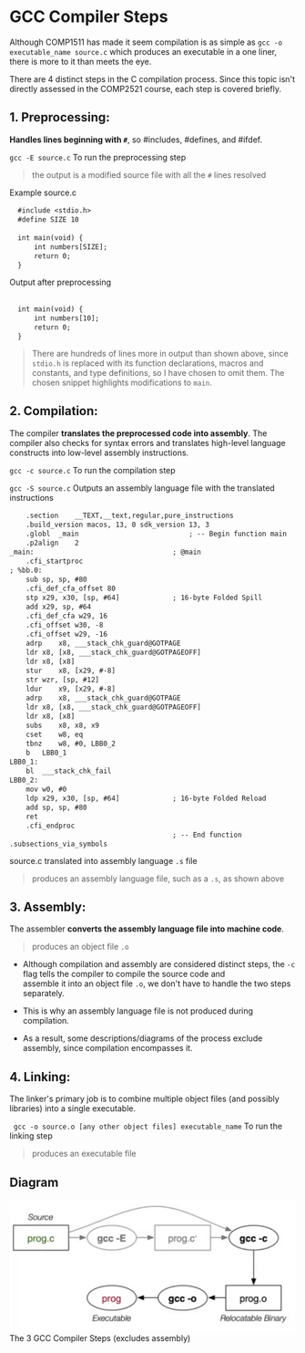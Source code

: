 # GCC Compiler Steps

Although COMP1511 has made it seem compilation is as simple as `gcc -o executable_name source.c` which produces an executable in a one liner, there is more to it than meets the eye.

There are 4 distinct steps in the C compilation process. Since this topic isn't directly assessed in the COMP2521 course, each step is covered briefly. 

## 1. Preprocessing:

   **Handles lines beginning with `#`**, so #includes, #defines, and #ifdef. 

` gcc -E source.c ` To run the preprocessing step

> the output is a modified source file with all the `#` lines resolved

Example source.c
```
  #include <stdio.h>
  #define SIZE 10

  int main(void) {
      int numbers[SIZE];
  	  return 0;
  }
```

Output after preprocessing
```

  int main(void) {
      int numbers[10];
      return 0;
  }

```
> There are hundreds of lines more in output than shown above, since `stdio.h` is replaced with its function declarations, macros and constants, and type definitions, so I have chosen to omit them. The chosen snippet highlights modifications to `main`.

## 2. Compilation:

   The compiler **translates the preprocessed code into assembly**. The compiler also checks for syntax errors
   and translates high-level language constructs into low-level assembly instructions.

` gcc -c source.c ` To run the compilation step 

` gcc -S source.c ` Outputs an assembly language file with the translated instructions 

```
	.section	__TEXT,__text,regular,pure_instructions
	.build_version macos, 13, 0	sdk_version 13, 3
	.globl	_main                           ; -- Begin function main
	.p2align	2
_main:                                  ; @main
	.cfi_startproc
; %bb.0:
	sub	sp, sp, #80
	.cfi_def_cfa_offset 80
	stp	x29, x30, [sp, #64]             ; 16-byte Folded Spill
	add	x29, sp, #64
	.cfi_def_cfa w29, 16
	.cfi_offset w30, -8
	.cfi_offset w29, -16
	adrp	x8, ___stack_chk_guard@GOTPAGE
	ldr	x8, [x8, ___stack_chk_guard@GOTPAGEOFF]
	ldr	x8, [x8]
	stur	x8, [x29, #-8]
	str	wzr, [sp, #12]
	ldur	x9, [x29, #-8]
	adrp	x8, ___stack_chk_guard@GOTPAGE
	ldr	x8, [x8, ___stack_chk_guard@GOTPAGEOFF]
	ldr	x8, [x8]
	subs	x8, x8, x9
	cset	w8, eq
	tbnz	w8, #0, LBB0_2
	b	LBB0_1
LBB0_1:
	bl	___stack_chk_fail
LBB0_2:
	mov	w0, #0
	ldp	x29, x30, [sp, #64]             ; 16-byte Folded Reload
	add	sp, sp, #80
	ret
	.cfi_endproc
                                        ; -- End function
.subsections_via_symbols

```
source.c translated into assembly language `.s` file 

> produces an assembly language file, such as a `.s`, as shown above

## 3. Assembly: 

  The assembler **converts the assembly language file into machine code**.

> produces an object file `.o`

- Although compilation and assembly are considered distinct steps, the `-c` flag tells the compiler to compile the source code and      
  assemble it into an object file `.o`, we don't have to handle the two steps separately.

- This is why an assembly language file is not produced during compilation.

- As a result, some descriptions/diagrams of the process exclude assembly, since compilation encompasses it. 

## 4. Linking:

The linker's primary job is to combine multiple object files (and possibly libraries) into a single executable.

` gcc -o source.o [any other object files] executable_name` To run the linking step 

> produces an executable file

## Diagram
![Alt Text](images/3StepsCompiling.png)
The 3 GCC Compiler Steps (excludes assembly)

